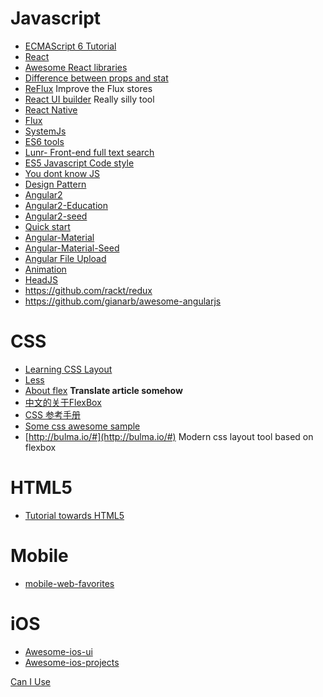 # Javascript
 - [ECMAScript 6 Tutorial](http://es6.ruanyifeng.com/#README)
 - [React](https://facebook.github.io/react/docs/getting-started.html)
  - [Awesome React libraries](https://github.com/enaqx/awesome-react)
  - [Difference between props and stat](https://github.com/uberVU/react-guide/blob/master/props-vs-state.md)
  - [ReFlux](https://github.com/spoike/refluxjs) Improve the Flux stores
  - [React UI builder](https://github.com/ipselon/react-ui-builder) Really silly tool
 - [React Native](http://facebook.github.io/react-native/)
 - [Flux](https://facebook.github.io/flux/docs/overview.html)
 - [SystemJs](https://github.com/systemjs/systemjs)
 - [ES6 tools](https://github.com/addyosmani/es6-tools)
 - [Lunr- Front-end full text search](https://github.com/olivernn/lunr.js)
 - [ES5 Javascript Code style](https://github.com/adamlu/javascript-style-guide)
 - [You dont know JS](https://github.com/getify/You-Dont-Know-JS)
 - [Design Pattern](https://github.com/addyosmani/essential-js-design-patterns)
 - [Angular2](https://github.com/angular/angular)
  - [Angular2-Education](https://github.com/timjacobi/angular2-education)
  - [Angular2-seed](https://github.com/mgechev/angular2-seed)
  - [Quick start](https://angular.io/docs/js/latest/quickstart.html)
 - [Angular-Material](https://github.com/angular/material)
 - [Angular-Material-Seed](https://github.com/angular/material-start)
 - [Angular File Upload](https://github.com/nervgh/angular-file-upload)
 - [Animation](https://github.com/greensock/GreenSock-JS)
 - [HeadJS](http://headjs.com/)
 - https://github.com/rackt/redux
 - https://github.com/gianarb/awesome-angularjs
 

# CSS
 - [Learning CSS Layout](http://zh.learnlayout.com/toc.html)
 - [Less](http://www.bootcss.com/p/lesscss/)
 - [About flex](http://bocoup.com/weblog/dive-into-flexbox/) __Translate article somehow__
 - [中文的关于FlexBox](http://www.w3cplus.com/css3/a-guide-to-flexbox.html)
 - [CSS 参考手册](http://css.doyoe.com/)
 - [Some css awesome sample](https://github.com/hakimel/css)
 - [http://bulma.io/#](http://bulma.io/#) Modern css layout tool  based on flexbox

# HTML5
 - [Tutorial towards HTML5](https://developer.mozilla.org/en-US/docs/Web/Guide/HTML/HTML5)

# Mobile
 - [mobile-web-favorites](https://github.com/hoosin/mobile-web-favorites)

# iOS
 - [Awesome-ios-ui](https://github.com/cjwirth/awesome-ios-ui)
 - [Awesome-ios-projects](https://github.com/vsouza/awesome-ios)


[Can I Use](http://caniuse.com/)
